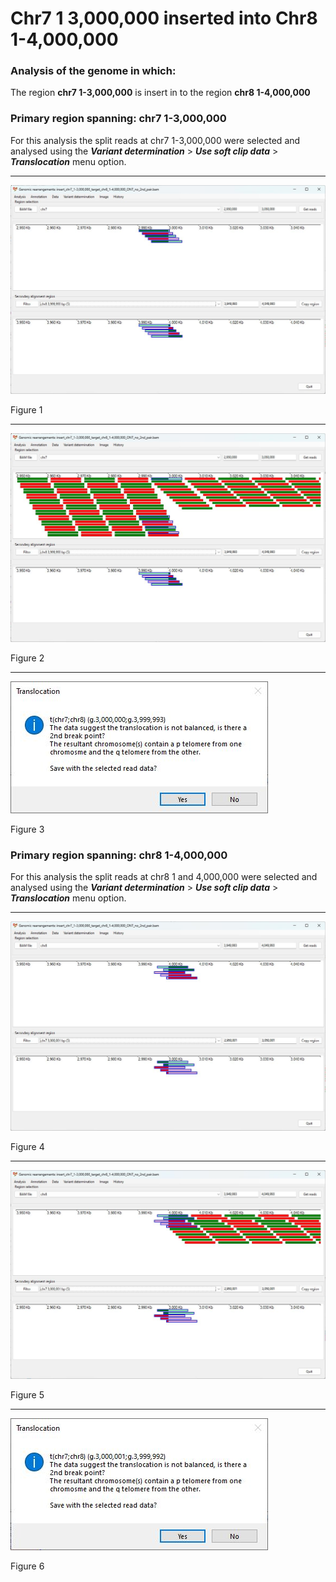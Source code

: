 # Chr7 1 3,000,000  inserted into Chr8 1-4,000,000

### Analysis of the genome in which: 

The region **chr7 1-3,000,000** is insert in to the region **chr8 1-4,000,000**

### Primary region spanning: chr7 1-3,000,000 

For this analysis the split reads at chr7 1-3,000,000 were selected and analysed using the ___Variant determination___ > ___Use soft clip data___ > ___Translocation___ menu option.<hr />

![image](images/insert_chr7_1-3,000,000_target_chr8_1-4,000,000_ONT_no_2nd_pair_1.jpg)

Figure 1

<hr />

![image](images/insert_chr7_1-3,000,000_target_chr8_1-4,000,000_ONT_no_2nd_pair_1_all.jpg)

Figure 2

<hr />

![image](images/insert_chr7_1-3,000,000_target_chr8_1-4,000,000_ONT_no_2nd_pair_1_results.jpg)

Figure 3

### Primary region spanning: chr8 1-4,000,000 

For this analysis the split reads at chr8 1 and 4,000,000 were selected and analysed using the ___Variant determination___ > ___Use soft clip data___ > ___Translocation___ menu option.<hr />

![image](images/insert_chr7_1-3,000,000_target_chr8_1-4,000,000_ONT_no_2nd_pair_2.jpg)

Figure 4

<hr />

![image](images/insert_chr7_1-3,000,000_target_chr8_1-4,000,000_ONT_no_2nd_pair_2_all.jpg)

Figure 5

<hr />

![image](images/insert_chr7_1-3,000,000_target_chr8_1-4,000,000_ONT_no_2nd_pair_2_results.jpg)

Figure 6

